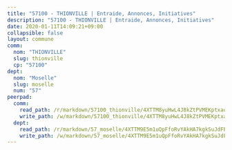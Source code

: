 ```yaml
---
title: "57100 - THIONVILLE | Entraide, Annonces, Initiatives"
description: "57100 - THIONVILLE | Entraide, Annonces, Initiatives"
date: 2020-01-11T14:09:21+09:00
collapsible: false
layout: commune
comm:
  nom: "THIONVILLE"
  slug: thionville
  cp: "57100"
dept:
  nom: "Moselle"
  slug: moselle
  num: "57"
peerpad:
  comm:
    read_path: /r/markdown/57100_thionville/4XTTM8yuHwL4J8kZtPVMEKptxaqaqR5aRUPkk94jbQYU5poPj
    write_path: /w/markdown/57100_thionville/4XTTM8yuHwL4J8kZtPVMEKptxaqaqR5aRUPkk94jbQYU5poPj-K3TgV1xYShPLmLG1T8yTMsnaQQigChqwXkUXXSrQv9fyq1SighFD78PEbSQbcHMvXc5ZtEZ7Rat4rG1FTAe8nkdwQdTduHBN1PneNeD8qq3U22E2TxobYVC24uXvqj1NQMNpTuQq
  dept:
    read_path: /r/markdown/57_moselle/4XTTM9E5m1uQpFfoRvYAkHA7kgkSuJdFBSCmoLnZ6YvxmqAKj
    write_path: /w/markdown/57_moselle/4XTTM9E5m1uQpFfoRvYAkHA7kgkSuJdFBSCmoLnZ6YvxmqAKj-K3TgTxpsRhjGfb3pJqDaX4rYTLkyLoK3BLA4awBfhTSCoyNhResrhhmfsEF8aKnccedt5XoBzWeRYfKxQxNKv71ETcpGharLRE7rdgTKY3uSaW3Du2dz8v23YEY268mfYmweTFnR
---
```


